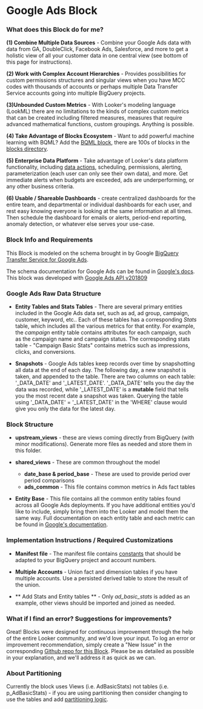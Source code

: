 # Google Ads Block
### What does this Block do for me?

**(1) Combine Multiple Data Sources** - Combine your Google Ads data with data from GA, DoubleClick, Facebook Ads, Salesforce, and more to get a holistic view of all your customer data in one central view (see bottom of this page for instructions).

**(2) Work with Complex Account Hierarchies** - Provides possibilities for custom permissions structures and singular views when you have MCC codes with thousands of accounts or perhaps multiple Data Transfer Service accounts going into multiple BigQuery projects.

**(3)Unbounded Custom Metrics** - With Looker's modeling language (LookML) there are no limitations to the kinds of complex custom metrics that can be created including filtered measures, measures that require advanced mathematical functions, custom groupings. Anything is possible.

**(4) Take Advantage of Blocks Ecosystem** - Want to add powerful machine learning with BQML? Add the [BQML block](https://looker.com/platform/blocks/source/bigquery-machine-learning-by-google), there are 100s of blocks in the [blocks directory](https://looker.com/platform/directory/home).

**(5) Enterprise Data Platform** - Take advantage of Looker's data platform functionality, including [data actions](https://looker.com/platform/actions), scheduling, permissions, alerting, parameterization (each user can only see their own data), and more. Get immediate alerts when budgets are exceeded, ads are underperforming, or any other business criteria.

**(6) Usable / Shareable Dashboards** - create centralized dashboards for the entire team, and departmental or individual dashboards for each user, and rest easy knowing everyone is looking at the same information at all times. Then schedule the dashboard for emails or alerts, period-end reporting, anomaly detection, or whatever else serves your use-case.

### Block Info and Requirements

This Block is modeled on the schema brought in by Google [BigQuery Transfer Service for Google Ads](https://cloud.google.com/bigquery-transfer/docs/adwords-transfer).

The schema documentation for Google Ads can be found in [Google's docs](https://developers.google.com/ads/api/docs/appendix/reports/). This block was developed with [Google Ads API v201809](https://developers.google.com/adwords/api/docs/appendix/reports/all-reports)

### Google Ads Raw Data Structure

* **Entity Tables and Stats Tables** - There are several primary entities included in the Google Ads data set, such as ad, ad group, campaign, customer, keyword, etc.. Each of these tables has a corresponding _Stats_ table, which includes all the various metrics for that entity. For example, the _campaign_ entity table contains attributes for each campaign, such as the campaign name and campaign status. The corresponding stats table - "Campaign Basic Stats" contains metrics such as impressions, clicks, and conversions.

* **Snapshots** - Google Ads tables keep records over time by snapshotting all data at the end of each day. The following day, a new snapshot is taken, and appended to the table. There are two columns on each table: '_DATA_DATE' and '_LATEST_DATE'. '_DATA_DATE' tells you the day the data was recorded, while '_LATEST_DATE' is a **mutable** field that tells you the most recent date a snapshot was taken. Querying the table using '_DATA_DATE' = '_LATEST_DATE' in the 'WHERE' clause would give you only the data for the latest day.

### Block Structure

* **upstream_views** - these are views coming directly from BigQuery (with minor modifications). Generate more files as needed and store them in this folder.
* **shared_views** - These are common throughout the model
  * **date_base & period_base** - These are used to provide period over period comparisons
  * **ads_common** - This file contains common metrics in Ads fact tables

* **Entity Base** - This file contains all the common entity tables found across all Google Ads deployments. If you have additional entities you'd like to include, simply bring them into the Looker and model them the same way. Full documentation on each entity table and each metric can be found in [Google's documentation](https://developers.google.com/adwords/api/docs/appendix/reports).


### Implementation Instructions / Required Customizations

* **Manifest file** - The manifest file contains [constants](https://docs.looker.com/reference/manifest-params/constant) that should be adapted to your BigQuery project and account numbers.

* **Multiple Accounts** - Union fact and dimension tables if you have multiple accounts. Use a persisted derived table to store the result of the union.

* ** Add Stats and Entity tables ** - Only _ad_basic_stats_ is added as an example, other views should be imported and joined as needed.

### What if I find an error? Suggestions for improvements?

Great! Blocks were designed for continuous improvement through the help of the entire Looker community, and we'd love your input. To log an error or improvement recommendation, simply create a "New Issue" in the corresponding [Github repo for this Block](https://github.com/llooker/google_adwords/issues). Please be as detailed as possible in your explanation, and we'll address it as quick as we can.

### About Partitioning

Currently the block uses Views (i.e. AdBasicStats) not tables (i.e. p_AdBasicStats) - if you are using partitioning then consider changing to use the tables and add [partitioning logic](https://discourse.looker.com/t/analytic-block-partitioned-date-filters-in-bigquery/4380).
